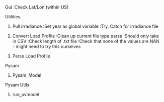 Gui 
:Check Lat/Lon (within US)
  
Utilities
1. Pull irradiance 
:Set year as global variable 
:Try, Catch for irradiance file 
  
2. Convert Load Profile 
:Clean up current file type parse
:Should only take in CSV 
:Check length of .txt file 
:Check that none of the values are NAN - might need to try this ourselves 
  
3. Parse Load Profile 

Pysam 
1. Pysam_Model 

Pysam Utils
1. run_pvmodel 

